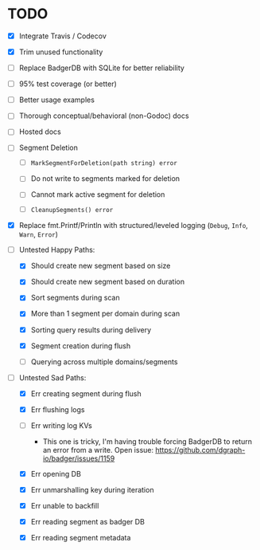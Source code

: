 # TODO

- [x] Integrate Travis / Codecov

- [x] Trim unused functionality

- [ ] Replace BadgerDB with SQLite for better reliability

- [ ] 95% test coverage (or better)

- [ ] Better usage examples

- [ ] Thorough conceptual/behavioral (non-Godoc) docs

- [ ] Hosted docs

- [ ] Segment Deletion

    - [ ] `MarkSegmentForDeletion(path string) error`

    - [ ] Do not write to segments marked for deletion

    - [ ] Cannot mark active segment for deletion

    - [ ] `CleanupSegments() error`

- [x] Replace fmt.Printf/Println with structured/leveled logging (`Debug`, `Info`, `Warn`, `Error`)

- [ ] Untested Happy Paths:

    - [x] Should create new segment based on size

    - [x] Should create new segment based on duration

    - [x] Sort segments during scan

    - [x] More than 1 segment per domain during scan

    - [x] Sorting query results during delivery

    - [x] Segment creation during flush

    - [ ] Querying across multiple domains/segments

- [ ] Untested Sad Paths:

    - [x] Err creating segment during flush

    - [x] Err flushing logs

    - [ ] Err writing log KVs

        - This one is tricky, I'm having trouble forcing BadgerDB to return an error from a write. Open issue: https://github.com/dgraph-io/badger/issues/1159

    - [x] Err opening DB

    - [x] Err unmarshalling key during iteration

    - [x] Err unable to backfill

    - [x] Err reading segment as badger DB

    - [x] Err reading segment metadata